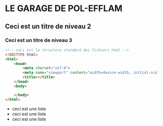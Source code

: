 # LE GARAGE DE POL-EFFLAM

## Ceci est un titre de niveau 2

### Ceci est un titre de niveau 3


```html
<!-- ceci est la structure standard des fichiers html -->
<!DOCTYPE html>
<html>
	<head>
		<meta charset="utf-8">
		<meta name="viewport" content="width=device-width, initial-scale=1">
		<title></title>
	</head>
	<body>

	</body>
</html>
```

* ceci est une liste
* ceci est une liste
* ceci est une liste